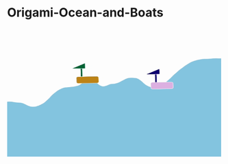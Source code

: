 # Origami-Ocean-and-Boats
<img src="BOAT.gif" alt="screenshot of the sketch" width="500" height="300">
